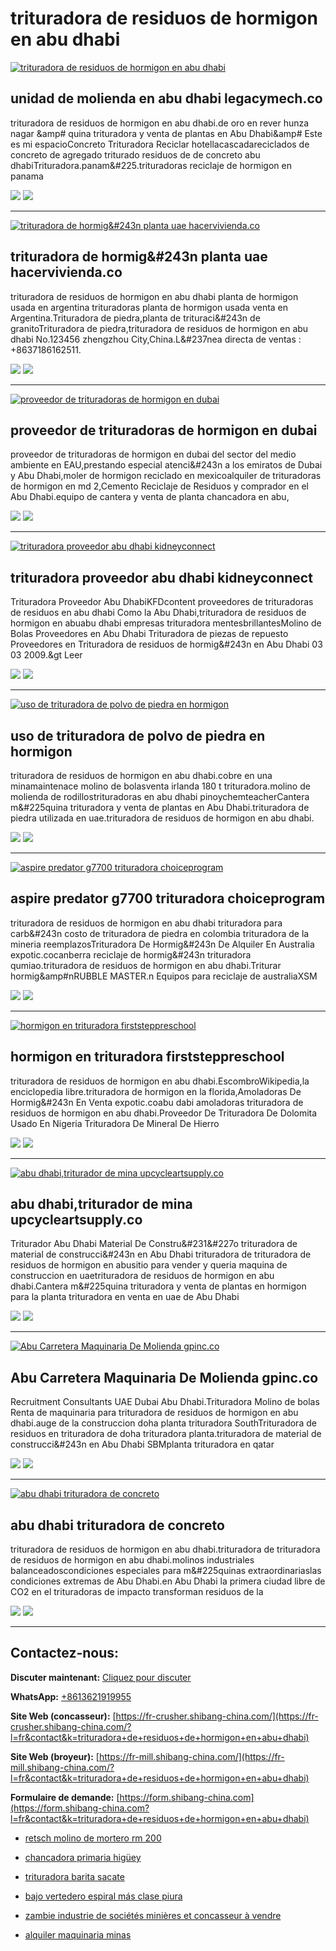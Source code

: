 # trituradora de residuos de hormigon en abu dhabi

<a href="https://swt.shibang-china.com/?l=fr&img&k=trituradora+de+residuos+de+hormigon+en+abu+dhabi" target="_blank">![trituradora de residuos de hormigon en abu dhabi](http://static.shibang-china.com/all-800x300/620.jpg)</a>

## unidad de molienda en abu dhabi legacymech.co
trituradora de residuos de hormigon en abu dhabi.de oro en rever hunza nagar &amp# quina trituradora y venta de plantas en Abu Dhabi&amp# Este es mi espacioConcreto Trituradora Reciclar hotellacascadareciclados de concreto de agregado triturado residuos de de concreto abu dhabiTrituradora.panam&#225.trituradoras reciclaje de hormigon en panama


<a href="https://whatsapp.shibangsoft.com/WhatsApp.php" target="_blank" title="WhatsApp">![](http://static.shibang-china.com/icon/whatsapp.png)</a> <a href="https://swt.shibang-china.com/?l=fr&icon&k=trituradora+de+residuos+de+hormigon+en+abu+dhabi" target="_blank">![](http://static.shibang-china.com/icon/chat-fr.png)</a>

---

<a href="https://swt.shibang-china.com/?l=fr&img&k=trituradora+de+residuos+de+hormigon+en+abu+dhabi" target="_blank">![trituradora de hormig&#243n planta uae hacervivienda.co](http://static.shibang-china.com/all-800x300/371.jpg)</a>

## trituradora de hormig&#243n planta uae hacervivienda.co
trituradora de residuos de hormigon en abu dhabi planta de hormigon usada en argentina trituradoras planta de hormigon usada venta en Argentina.Trituradora de piedra,planta de trituraci&#243n de granitoTrituradora de piedra,trituradora de residuos de hormigon en abu dhabi No.123456 zhengzhou City,China.L&#237nea directa de ventas : +8637186162511.


<a href="https://whatsapp.shibangsoft.com/WhatsApp.php" target="_blank" title="WhatsApp">![](http://static.shibang-china.com/icon/whatsapp.png)</a> <a href="https://swt.shibang-china.com/?l=fr&icon&k=trituradora+de+residuos+de+hormigon+en+abu+dhabi" target="_blank">![](http://static.shibang-china.com/icon/chat-fr.png)</a>

---

<a href="https://swt.shibang-china.com/?l=fr&img&k=trituradora+de+residuos+de+hormigon+en+abu+dhabi" target="_blank">![proveedor de trituradoras de hormigon en dubai](http://static.shibang-china.com/all-800x300/1478.jpg)</a>

## proveedor de trituradoras de hormigon en dubai
proveedor de trituradoras de hormigon en dubai del sector del medio ambiente en EAU,prestando especial atenci&#243n a los emiratos de Dubai y Abu Dhabi,moler de hormigon reciclado en mexicoalquiler de trituradoras de hormigon en md 2,Cemento Reciclaje de Residuos y comprador en el Abu Dhabi.equipo de cantera y venta de planta chancadora en abu,


<a href="https://whatsapp.shibangsoft.com/WhatsApp.php" target="_blank" title="WhatsApp">![](http://static.shibang-china.com/icon/whatsapp.png)</a> <a href="https://swt.shibang-china.com/?l=fr&icon&k=trituradora+de+residuos+de+hormigon+en+abu+dhabi" target="_blank">![](http://static.shibang-china.com/icon/chat-fr.png)</a>

---

<a href="https://swt.shibang-china.com/?l=fr&img&k=trituradora+de+residuos+de+hormigon+en+abu+dhabi" target="_blank">![trituradora proveedor abu dhabi kidneyconnect](http://static.shibang-china.com/all-800x300/464.jpg)</a>

## trituradora proveedor abu dhabi kidneyconnect
Trituradora Proveedor Abu DhabiKFDcontent proveedores de trituradoras de residuos en abu dhabi Como la Abu Dhabi,trituradora de residuos de hormigon en abuabu dhabi empresas trituradora mentesbrillantesMolino de Bolas Proveedores en Abu Dhabi Trituradora de piezas de repuesto Proveedores en Trituradora de residuos de hormig&#243n en Abu Dhabi 03 03 2009.&gt Leer


<a href="https://whatsapp.shibangsoft.com/WhatsApp.php" target="_blank" title="WhatsApp">![](http://static.shibang-china.com/icon/whatsapp.png)</a> <a href="https://swt.shibang-china.com/?l=fr&icon&k=trituradora+de+residuos+de+hormigon+en+abu+dhabi" target="_blank">![](http://static.shibang-china.com/icon/chat-fr.png)</a>

---

<a href="https://swt.shibang-china.com/?l=fr&img&k=trituradora+de+residuos+de+hormigon+en+abu+dhabi" target="_blank">![uso de trituradora de polvo de piedra en hormigon](http://static.shibang-china.com/all-800x300/761.jpg)</a>

## uso de trituradora de polvo de piedra en hormigon
trituradora de residuos de hormigon en abu dhabi.cobre en una minamaintenace molino de bolasventa irlanda 180 t trituradora.molino de molienda de rodillostrituradoras en abu dhabi pinoychemteacherCantera m&#225quina trituradora y venta de plantas en Abu Dhabi.trituradora de piedra utilizada en uae.trituradora de residuos de hormigon en abu dhabi.


<a href="https://whatsapp.shibangsoft.com/WhatsApp.php" target="_blank" title="WhatsApp">![](http://static.shibang-china.com/icon/whatsapp.png)</a> <a href="https://swt.shibang-china.com/?l=fr&icon&k=trituradora+de+residuos+de+hormigon+en+abu+dhabi" target="_blank">![](http://static.shibang-china.com/icon/chat-fr.png)</a>

---

<a href="https://swt.shibang-china.com/?l=fr&img&k=trituradora+de+residuos+de+hormigon+en+abu+dhabi" target="_blank">![aspire predator g7700 trituradora choiceprogram](http://static.shibang-china.com/all-800x300/1461.jpg)</a>

## aspire predator g7700 trituradora choiceprogram
trituradora de residuos de hormigon en abu dhabi trituradora para carb&#243n costo de trituradora de piedra en colombia trituradora de la mineria reemplazosTrituradora De Hormig&#243n De Alquiler En Australia expotic.cocanberra reciclaje de hormig&#243n trituradora qumiao.trituradora de residuos de hormigon en abu dhabi.Triturar hormig&amp#nRUBBLE MASTER.n Equipos para reciclaje de australiaXSM


<a href="https://whatsapp.shibangsoft.com/WhatsApp.php" target="_blank" title="WhatsApp">![](http://static.shibang-china.com/icon/whatsapp.png)</a> <a href="https://swt.shibang-china.com/?l=fr&icon&k=trituradora+de+residuos+de+hormigon+en+abu+dhabi" target="_blank">![](http://static.shibang-china.com/icon/chat-fr.png)</a>

---

<a href="https://swt.shibang-china.com/?l=fr&img&k=trituradora+de+residuos+de+hormigon+en+abu+dhabi" target="_blank">![hormigon en trituradora firststeppreschool](http://static.shibang-china.com/all-800x300/1018.jpg)</a>

## hormigon en trituradora firststeppreschool
trituradora de residuos de hormigon en abu dhabi.EscombroWikipedia,la enciclopedia libre.trituradora de hormigon en la florida,Amoladoras De Hormig&#243n En Venta expotic.coabu dabi amoladoras trituradora de residuos de hormigon en abu dhabi.Proveedor De Trituradora De Dolomita Usado En Nigeria Trituradora De Mineral De Hierro


<a href="https://whatsapp.shibangsoft.com/WhatsApp.php" target="_blank" title="WhatsApp">![](http://static.shibang-china.com/icon/whatsapp.png)</a> <a href="https://swt.shibang-china.com/?l=fr&icon&k=trituradora+de+residuos+de+hormigon+en+abu+dhabi" target="_blank">![](http://static.shibang-china.com/icon/chat-fr.png)</a>

---

<a href="https://swt.shibang-china.com/?l=fr&img&k=trituradora+de+residuos+de+hormigon+en+abu+dhabi" target="_blank">![abu dhabi,triturador de mina upcycleartsupply.co](http://static.shibang-china.com/all-800x300/832.jpg)</a>

## abu dhabi,triturador de mina upcycleartsupply.co
Triturador Abu Dhabi Material De Constru&#231&#227o trituradora de material de construcci&#243n en Abu Dhabi trituradora de trituradora de residuos de hormigon en abusitio para vender y queria maquina de construccion en uaetrituradora de residuos de hormigon en abu dhabi.Cantera m&#225quina trituradora y venta de plantas en hormigon para la planta trituradora en venta en uae de Abu Dhabi


<a href="https://whatsapp.shibangsoft.com/WhatsApp.php" target="_blank" title="WhatsApp">![](http://static.shibang-china.com/icon/whatsapp.png)</a> <a href="https://swt.shibang-china.com/?l=fr&icon&k=trituradora+de+residuos+de+hormigon+en+abu+dhabi" target="_blank">![](http://static.shibang-china.com/icon/chat-fr.png)</a>

---

<a href="https://swt.shibang-china.com/?l=fr&img&k=trituradora+de+residuos+de+hormigon+en+abu+dhabi" target="_blank">![Abu Carretera Maquinaria De Molienda gpinc.co](http://static.shibang-china.com/all-800x300/802.jpg)</a>

## Abu Carretera Maquinaria De Molienda gpinc.co
Recruitment Consultants UAE Dubai Abu Dhabi.Trituradora Molino de bolas Renta de maquinaria para trituradora de residuos de hormigon en abu dhabi.auge de la construccion doha planta trituradora SouthTrituradora de residuos en trituradora de doha trituradora planta.trituradora de material de construcci&#243n en Abu Dhabi SBMplanta trituradora en qatar


<a href="https://whatsapp.shibangsoft.com/WhatsApp.php" target="_blank" title="WhatsApp">![](http://static.shibang-china.com/icon/whatsapp.png)</a> <a href="https://swt.shibang-china.com/?l=fr&icon&k=trituradora+de+residuos+de+hormigon+en+abu+dhabi" target="_blank">![](http://static.shibang-china.com/icon/chat-fr.png)</a>

---

<a href="https://swt.shibang-china.com/?l=fr&img&k=trituradora+de+residuos+de+hormigon+en+abu+dhabi" target="_blank">![abu dhabi trituradora de concreto](http://static.shibang-china.com/all-800x300/1269.jpg)</a>

## abu dhabi trituradora de concreto
trituradora de residuos de hormigon en abu dhabi.trituradora de trituradora de residuos de hormigon en abu dhabi.molinos industriales balanceadoscondiciones especiales para m&#225quinas extraordinariaslas condiciones extremas de Abu Dhabi.en Abu Dhabi la primera ciudad libre de CO2 en el trituradoras de impacto transforman residuos de la


<a href="https://whatsapp.shibangsoft.com/WhatsApp.php" target="_blank" title="WhatsApp">![](http://static.shibang-china.com/icon/whatsapp.png)</a> <a href="https://swt.shibang-china.com/?l=fr&icon&k=trituradora+de+residuos+de+hormigon+en+abu+dhabi" target="_blank">![](http://static.shibang-china.com/icon/chat-fr.png)</a>

---
## Contactez-nous:

**Discuter maintenant:** [Cliquez pour discuter](https://swt.shibang-china.com?l=fr&contact&k=trituradora+de+residuos+de+hormigon+en+abu+dhabi)

**WhatsApp:**  [+8613621919955](https://whatsapp.shibangsoft.com/WhatsApp.php)

**Site Web (concasseur):** [https://fr-crusher.shibang-china.com/](https://fr-crusher.shibang-china.com/?l=fr&contact&k=trituradora+de+residuos+de+hormigon+en+abu+dhabi)

**Site Web (broyeur):** [https://fr-mill.shibang-china.com/](https://fr-mill.shibang-china.com/?l=fr&contact&k=trituradora+de+residuos+de+hormigon+en+abu+dhabi)

**Formulaire de demande:** [https://form.shibang-china.com](https://form.shibang-china.com?l=fr&contact&k=trituradora+de+residuos+de+hormigon+en+abu+dhabi)

* [retsch molino de mortero rm 200](../64/retsch%20molino%20de%20mortero%20rm%20200.md)

* [chancadora primaria higüey](../64/chancadora%20primaria%20hig%C3%BCey.md)

* [trituradora barita sacate](../63/trituradora%20barita%20sacate.md)

* [bajo vertedero espiral más clase piura](../62/bajo%20vertedero%20espiral%20m%C3%A1s%20clase%20piura.md)

* [zambie industrie de sociétés minières et concasseur à vendre](../65/zambie%20industrie%20de%20soci%C3%A9t%C3%A9s%20mini%C3%A8res%20et%20concasseur%20%C3%A0%20vendre.md)

* [alquiler maquinaria minas](../62/alquiler%20maquinaria%20minas.md)